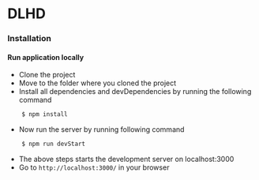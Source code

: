 # DLHD

### Installation
#### Run application locally 

- Clone the project 
- Move to the folder where you cloned the project 
- Install all dependencies and devDependencies by running the following command

```js
    $ npm install
```

- Now run the server by running following command

```js
    $ npm run devStart
```

- The above steps starts the development server on localhost:3000 
- Go to `http://localhost:3000/` in your browser 